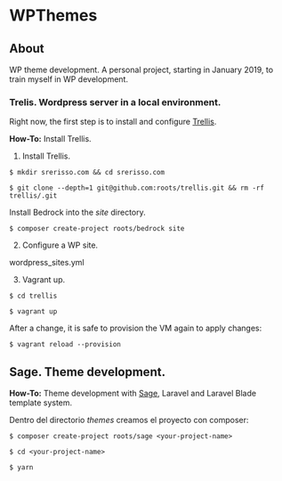 # WPThemes

## About
WP theme development. A personal project, starting in January 2019, to train myself in WP development.

### Trelis. Wordpress server in a local environment.


Right now, the first step is to install and configure [Trellis](https://roots.io/trellis/).

**How-To:** Install Trellis.

1. Install Trellis.

```
$ mkdir srerisso.com && cd srerisso.com

$ git clone --depth=1 git@github.com:roots/trellis.git && rm -rf trellis/.git
```

Install Bedrock into the _site_ directory.
```
$ composer create-project roots/bedrock site
```

2. Configure a WP site.

wordpress_sites.yml

3. Vagrant up.

```
$ cd trellis

$ vagrant up
```

After a change, it is safe to provision the VM again to apply changes:

```
$ vagrant reload --provision
```


## Sage. Theme development.

**How-To:** Theme development with [Sage](https://roots.io/sage/), Laravel and Laravel Blade template system.

Dentro del directorio _themes_ creamos el proyecto con composer:

```
$ composer create-project roots/sage <your-project-name>

$ cd <your-project-name>

$ yarn

```
